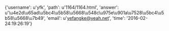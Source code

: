{'username': u'yfk', 'path': u'1164/1164.html', 'answer': u'\u4e2d\u65ad\u5bc4\u5b58\u5668\u548c\u975e\u901a\u7528\u5bc4\u5b58\u5668\u7b49', 'email': u'yefangke@yeah.net', 'time': '2016-02-24:19:26:19'}